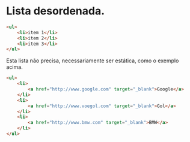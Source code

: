 # Lista desordenada.

```html
<ul>
    <li>item 1</li>
    <li>item 2</li>
    <li>item 3</li>
</ul>
```
Esta lista não precisa, necessariamente ser estática, como o exemplo acima.

```html
<ul>
    <li>
        <a href="http://www.google.com" target="_blank">Google</a>
    </li>
    <li>
        <a href="http://www.voegol.com" target="_blank">Gol</a>
    </li>
    <li>
        <a href="http://www.bmw.com" target="_blank">BMW</a>
    </li>
</ul>
```

